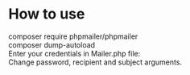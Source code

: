 # How to use
composer require phpmailer/phpmailer
<br>
composer dump-autoload
<br>
Enter your credentials in Mailer.php file:
<br>
Change password, recipient and subject arguments.
